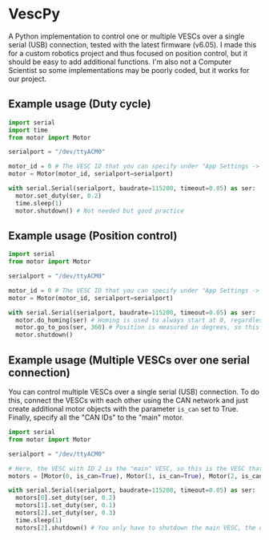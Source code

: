 # VescPy
A Python implementation to control one or multiple VESCs over a single serial (USB) connection, tested with the latest firmware (v6.05). I made this for a custom robotics project and thus focused on position control, but it should be easy to add additional functions. I'm also not a Computer Scientist so some implementations may be poorly coded, but it works for our project.

## Example usage (Duty cycle)
```python
import serial
import time
from motor import Motor

serialport = "/dev/ttyACM0"

motor_id = 0 # The VESC ID that you can specify under "App Settings -> VESC ID" 
motor = Motor(motor_id, serialport=serialport)

with serial.Serial(serialport, baudrate=115200, timeout=0.05) as ser:
  motor.set_duty(ser, 0.2)
  time.sleep(1)
  motor.shutdown() # Not needed but good practice

```

## Example usage (Position control)
```python
import serial
from motor import Motor

serialport = "/dev/ttyACM0"

motor_id = 0 # The VESC ID that you can specify under "App Settings -> VESC ID" 
motor = Motor(motor_id, serialport=serialport)

with serial.Serial(serialport, baudrate=115200, timeout=0.05) as ser:
  motor.do_homing(ser) # Homing is used to always start at 0, regardless of the actual starting position.
  motor.go_to_pos(ser, 360) # Position is measured in degrees, so this command will spin the motor one full rotation.
  motor.shutdown()

```

## Example usage (Multiple VESCs over one serial connection)
You can control multiple VESCs over a single serial (USB) connection. To do this, connect the VESCs with each other using the CAN network and just create additional motor objects with the parameter `is_can` set to True. Finally, specify all the "CAN IDs" to the "main" motor.

```python
import serial
from motor import Motor

serialport = "/dev/ttyACM0"

# Here, the VESC with ID 2 is the "main" VESC, so this is the VESC that you connect to with an USB cable.
motors = [Motor(0, is_can=True), Motor(1, is_can=True), Motor(2, is_can=False, can_ids=[0, 1])]

with serial.Serial(serialport, baudrate=115200, timeout=0.05) as ser:
  motors[0].set_duty(ser, 0.2)
  motors[1].set_duty(ser, 0.1)
  motors[2].set_duty(ser, 0.3)
  time.sleep(1)
  motors[2].shutdown() # You only have to shutdown the main VESC, the other VESCs will be shutdown automatically
```
